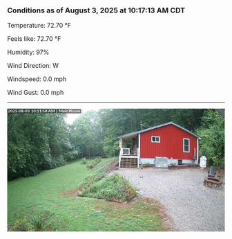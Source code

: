 ### Conditions as of August 3, 2025 at 10:17:13 AM CDT 

Temperature: 72.70 &deg;F

Feels like: 72.70 &deg;F

Humidity: 97%

Wind Direction: W

Windspeed: 0.0 mph

Wind Gust: 0.0 mph

---

<img src="./images/latest.jpeg"/>

